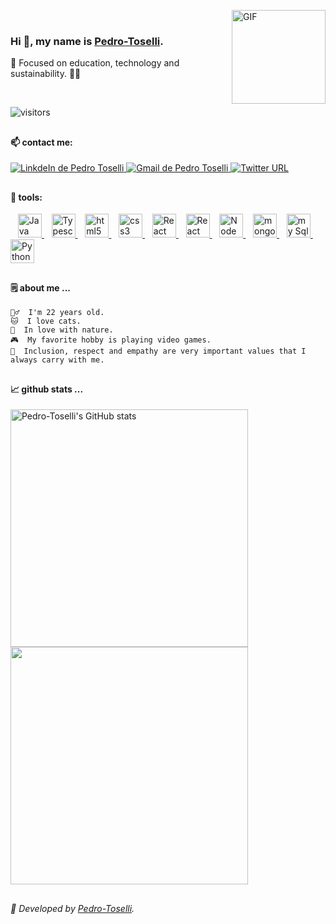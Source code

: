 <img align="right" alt="GIF" src="https://media.giphy.com/media/KzJkzjggfGN5Py6nkT/giphy.gif" width="150px" height="150px" > <br>

  ### Hi 👋, my name is [Pedro-Toselli](https://github.com/Pedro-Toselli).
  
  🍃 Focused on education, technology and sustainability. 👨‍💻
  
</br>
  
  ![visitors](https://visitor-badge.glitch.me/badge?page_id=Pedro-Toselli.Pedro-Toselli&left_color=blue&right_color=Chocolate)

##


  #### 📫 contact me:
  <a target="_blank" href="https://www.linkedin.com/in/pedrotoselli/" rel="nofollow">
   <img alt="LinkdeIn de Pedro Toselli" src="https://img.shields.io/badge/LinkedIn-0077B5?style=for-the-badge&logo=linkedin&logoColor=white">
  </a>
  <a href="mailto:pedro.toselli@betrybe.com?Subject=Título%20da%20mensagem">
    <img alt="Gmail de Pedro Toselli" src="https://img.shields.io/badge/Gmail-D14836?style=for-the-badge&logo=Gmail&logoColor=white">
  </a>
  
  <a href="https://twitter.com/PedroToselli">
    <img alt="Twitter URL" src="https://img.shields.io/badge/Twitter-1DA1F2?style=for-the-badge&logo=twitter&logoColor=white">
  </a>
  

##

  #### 🔧 tools:
  <p>
  &nbsp;&nbsp;
  <a target="_blank" href="https://www.w3schools.com/jsref/default.asp" rel="nofollow">
    <img alt="Java script" width="38px" src="https://cdn.jsdelivr.net/gh/devicons/devicon/icons/javascript/javascript-plain.svg" />
  </a>
  &nbsp;&nbsp;
  <a target="_blank" href="https://www.typescriptlang.org/docs/" rel="nofollow">
    <img alt="Typescript logo" width="38px" src="https://cdn.jsdelivr.net/gh/devicons/devicon/icons/typescript/typescript-plain.svg" />
  </a>
  &nbsp;&nbsp;
  <a target="_blank" href="https://www.w3schools.com/tags/default.asp" rel="nofollow">
    <img alt="html5" width="38px" src="https://cdn.jsdelivr.net/gh/devicons/devicon/icons/html5/html5-plain.svg" />
  </a>
    &nbsp;&nbsp;
  <a target="_blank" href="https://www.w3schools.com/cssref/default.asp" rel="nofollow">
    <img alt="css3" width="38px" src="https://cdn.jsdelivr.net/gh/devicons/devicon/icons/css3/css3-plain.svg" />
  </a>
    &nbsp;&nbsp;
  <a target="_blank" href="https://pt-br.reactjs.org/docs/getting-started.html" rel="nofollow">
    <img alt="React" width="38px" src="https://cdn.jsdelivr.net/gh/devicons/devicon/icons/react/react-original.svg" />
  </a>
    &nbsp;&nbsp;
  <a target="_blank" href="https://nextjs.org/docs/getting-started" rel="nofollow">
     <img alt="React" width="38px" src="https://cdn.jsdelivr.net/gh/devicons/devicon/icons/nextjs/nextjs-original.svg" />
   </a>
    &nbsp;&nbsp;
    <a target="_blank" href="https://nodejs.org/pt-br/docs/" rel="nofollow">
    <img alt="Node js" width="38px" src="https://cdn.jsdelivr.net/gh/devicons/devicon/icons/nodejs/nodejs-plain.svg" />
  </a>
    &nbsp;&nbsp;
  <a target="_blank" href="https://docs.mongodb.com/" rel="nofollow">
    <img alt="mongo db" width="38px" src="https://cdn.jsdelivr.net/gh/devicons/devicon/icons/mongodb/mongodb-plain.svg" />
  </a>
    &nbsp;&nbsp;
    <a target="_blank" href="https://dev.mysql.com/doc/" rel="nofollow">
      <img alt="my Sql" width="38px" src="https://cdn.jsdelivr.net/gh/devicons/devicon/icons/mysql/mysql-plain.svg" />
    </a>
    &nbsp;&nbsp;&nbsp;
    <a target="_blank" href="https://docs.docker.com/" rel="nofollow">
      <img alt="Python" width="38px" src="https://cdn.jsdelivr.net/gh/devicons/devicon/icons/docker/docker-plain.svg" />
    </a>
  </p>
  
##

#### 🗒️ about me ...

    🙇‍♂️  I'm 22 years old.
    🐱  I love cats.
    🍃  In love with nature.
    🎮  My favorite hobby is playing video games.
    💁  Inclusion, respect and empathy are very important values that I always carry with me.

##



#### 📈 github stats ...

<a href="http://www.github.com/Pedro-Toselli">
  <img src="https://github-readme-stats.vercel.app/api?username=Pedro-Toselli&show_icons=true&hide=&count_private=true&title_color=14b8a6&text_color=ffffff&icon_color=14b8a6&bg_color=181824&hide_border=true&show_icons=true" alt="Pedro-Toselli's GitHub stats" width="380px" />
</a>

<a href="http://www.github.com/Pedro-Toselli">
  <img src="https://github-readme-streak-stats.herokuapp.com/?user=Pedro-Toselli&stroke=ffffff&background=181824&ring=14b8a6&fire=14b8a6&currStreakNum=ffffff&currStreakLabel=14b8a6&sideNums=ffffff&sideLabels=ffffff&dates=ffffff&hide_border=true" width="380px" />
</a>

<!--
<a href="https://github.com/anuraghazra/github-readme-stats">
  <img align="center" src="https://github-readme-stats.vercel.app/api?username=Pedro-Toselli&show_icons=true&theme=dracula" width="420px" />
</a>

<a href="https://github.com/anuraghazra/convoychat">
  <img align="center" src="https://github-readme-stats.vercel.app/api/top-langs/?username=Pedro-Toselli&layout=compact&theme=dracula" width="350px" />
</a>

<a href="http://www.github.com/Pedro-Toselli">
  <img src="https://github-readme-stats.vercel.app/api?username=Pedro-Toselli&show_icons=true&hide=&count_private=true&title_color=0891b2&text_color=ffffff&icon_color=0891b2&bg_color=1c1917&hide_border=true&show_icons=true" alt="Pedro-Toselli's GitHub stats" />
</a>

<a href="http://www.github.com/Pedro-Toselli">
  <img src="https://github-readme-streak-stats.herokuapp.com/?user=Pedro-Toselli&stroke=ffffff&background=1c1917&ring=0891b2&fire=0891b2&currStreakNum=ffffff&currStreakLabel=0891b2&sideNums=ffffff&sideLabels=ffffff&dates=ffffff&hide_border=true" />
</a>
-->

##

###### 🥇 Developed by [Pedro-Toselli](https://github.com/Pedro-Toselli).
